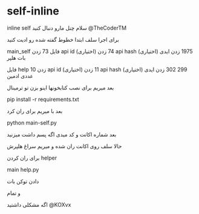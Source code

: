 # self-inline
inline self 
سلام چنل مارو دنبال کنید @TheCoderTM

برای اجرا سلف ابتدا خطوط گفته شده رو ادیت کنید


main_self فایل
73 زدن api id (اختیاری)
74 زدن api hash (اختیاری)
1975 زدن ایدی بات هلپر


فایل help
10 زدن api id (اختیاری)
11 زدن api hash (اختیاری)
299 302 زدن ایدی عددی ادمین


بعد میریم برای نصب کتابخونها 
اینو بزن تو ترمینال

pip install -r requirements.txt

بعد با میریم برای ران کرد

python main-self.py

بعد شماره اکانت و کد میدی اگه پسم داشت میزنید

حالا سلف روی اکانت ران شده و میریم سراغ هلپرش

برای ران کردن helper

main help.py

دادن توکن بات 

و تمام





اگه مشکلی داشتید @KOXvx
